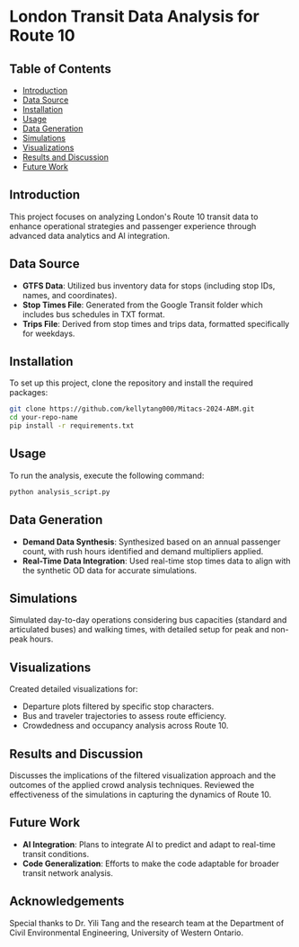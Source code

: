 # London Transit Data Analysis for Route 10

## Table of Contents
- [Introduction](#introduction)
- [Data Source](#data-source)
- [Installation](#installation)
- [Usage](#usage)
- [Data Generation](#data-generation)
- [Simulations](#simulations)
- [Visualizations](#visualizations)
- [Results and Discussion](#results-and-discussion)
- [Future Work](#future-work)

## Introduction
This project focuses on analyzing London's Route 10 transit data to enhance operational strategies and passenger experience through advanced data analytics and AI integration.

## Data Source
- **GTFS Data**: Utilized bus inventory data for stops (including stop IDs, names, and coordinates).
- **Stop Times File**: Generated from the Google Transit folder which includes bus schedules in TXT format.
- **Trips File**: Derived from stop times and trips data, formatted specifically for weekdays.

## Installation
To set up this project, clone the repository and install the required packages:
```bash
git clone https://github.com/kellytang000/Mitacs-2024-ABM.git
cd your-repo-name
pip install -r requirements.txt
```

## Usage
To run the analysis, execute the following command:
```bash
python analysis_script.py
```

## Data Generation
- **Demand Data Synthesis**: Synthesized based on an annual passenger count, with rush hours identified and demand multipliers applied.
- **Real-Time Data Integration**: Used real-time stop times data to align with the synthetic OD data for accurate simulations.

## Simulations
Simulated day-to-day operations considering bus capacities (standard and articulated buses) and walking times, with detailed setup for peak and non-peak hours.

## Visualizations
Created detailed visualizations for:
- Departure plots filtered by specific stop characters.
- Bus and traveler trajectories to assess route efficiency.
- Crowdedness and occupancy analysis across Route 10.

## Results and Discussion
Discusses the implications of the filtered visualization approach and the outcomes of the applied crowd analysis techniques. Reviewed the effectiveness of the simulations in capturing the dynamics of Route 10.

## Future Work
- **AI Integration**: Plans to integrate AI to predict and adapt to real-time transit conditions.
- **Code Generalization**: Efforts to make the code adaptable for broader transit network analysis.

## Acknowledgements
Special thanks to Dr. Yili Tang and the research team at the Department of Civil Environmental Engineering, University of Western Ontario.



